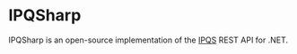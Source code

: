 # IPQSharp
IPQSharp is an open-source implementation of the [IPQS](https://www.ipqualityscore.com/documentation/overview) REST API for .NET.
